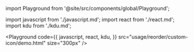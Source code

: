 import Playground from '@site/src/components/global/Playground';

import javascript from './javascript.md';
import react from './react.md';
import kdu from './kdu.md';

<Playground
  code={{
    javascript,
    react,
    kdu,
  }}
  src="usage/reorder/custom-icon/demo.html"
  size="300px"
/>
